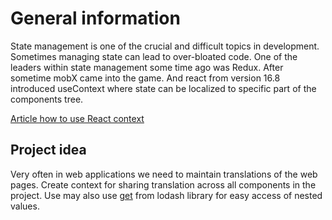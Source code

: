 # General information

State management is one of the crucial and difficult topics in development.
Sometimes managing state can lead to over-bloated code. One of the leaders within state management some time ago was Redux.
After sometime mobX came into the game. And react from version 16.8 introduced useContext where state can be localized to
specific part of the components tree.

[Article how to use React context](https://kentcdodds.com/blog/how-to-use-react-context-effectively)

## Project idea

Very often in web applications we need to maintain translations of the web pages. Create context for sharing translation
across all components in the project. Use may also use [get](https://lodash.com/docs/#get) from lodash library for easy access of
nested values.


